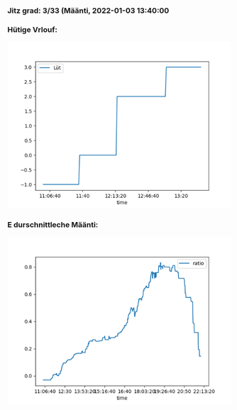 ### Jitz grad: 3/33 (Määnti, 2022-01-03 13:40:00

### Hütige Vrlouf:
![Graph](Today.png)

### E durschnittleche Määnti:
![Graph](Määnti.png)